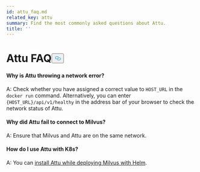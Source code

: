```yaml
---
id: attu_faq.md
related_key: attu
summary: Find the most commonly asked questions about Attu.
title: ''
---
```

<h1 id="Attu-FAQ" class="common-anchor-header">Attu FAQ<button data-href="#Attu-FAQ" class="anchor-icon" translate="no">
      <svg translate="no"
        aria-hidden="true"
        focusable="false"
        height="20"
        version="1.1"
        viewBox="0 0 16 16"
        width="16"
      >
        <path
          fill="#0092E4"
          fill-rule="evenodd"
          d="M4 9h1v1H4c-1.5 0-3-1.69-3-3.5S2.55 3 4 3h4c1.45 0 3 1.69 3 3.5 0 1.41-.91 2.72-2 3.25V8.59c.58-.45 1-1.27 1-2.09C10 5.22 8.98 4 8 4H4c-.98 0-2 1.22-2 2.5S3 9 4 9zm9-3h-1v1h1c1 0 2 1.22 2 2.5S13.98 12 13 12H9c-.98 0-2-1.22-2-2.5 0-.83.42-1.64 1-2.09V6.25c-1.09.53-2 1.84-2 3.25C6 11.31 7.55 13 9 13h4c1.45 0 3-1.69 3-3.5S14.5 6 13 6z"
        ></path>
      </svg>
    </button></h1><h4 id="Why-is-Attu-throwing-a-network-error" class="common-anchor-header">Why is Attu throwing a network error?</h4><p>A: Check whether you have assigned a correct value to <code translate="no">HOST_URL</code> in the <code translate="no">docker run</code> command. Alternatively, you can enter <code translate="no">{HOST_URL}/api/v1/healthy</code> in the address bar of your browser to check the network status of Attu.</p>
<h4 id="Why-did-Attu-fail-to-connect-to-Milvus" class="common-anchor-header">Why did Attu fail to connect to Milvus?</h4><p>A: Ensure that Milvus and Attu are on the same network.</p>
<h4 id="How-do-I-use-Attu-with-K8s" class="common-anchor-header">How do I use Attu with K8s?</h4><p>A: You can <a href="/docs/fr/attu_install-helm.md">install Attu while deploying Milvus with Helm</a>.</p>
